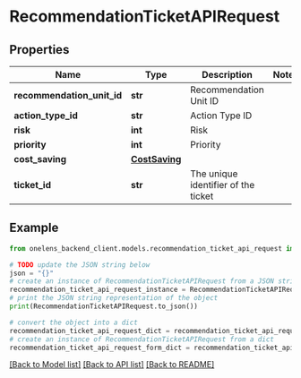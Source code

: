 # RecommendationTicketAPIRequest


## Properties

Name | Type | Description | Notes
------------ | ------------- | ------------- | -------------
**recommendation_unit_id** | **str** | Recommendation Unit ID | 
**action_type_id** | **str** | Action Type ID | 
**risk** | **int** | Risk | 
**priority** | **int** | Priority | 
**cost_saving** | [**CostSaving**](CostSaving.md) |  | 
**ticket_id** | **str** | The unique identifier of the ticket | 

## Example

```python
from onelens_backend_client.models.recommendation_ticket_api_request import RecommendationTicketAPIRequest

# TODO update the JSON string below
json = "{}"
# create an instance of RecommendationTicketAPIRequest from a JSON string
recommendation_ticket_api_request_instance = RecommendationTicketAPIRequest.from_json(json)
# print the JSON string representation of the object
print(RecommendationTicketAPIRequest.to_json())

# convert the object into a dict
recommendation_ticket_api_request_dict = recommendation_ticket_api_request_instance.to_dict()
# create an instance of RecommendationTicketAPIRequest from a dict
recommendation_ticket_api_request_form_dict = recommendation_ticket_api_request.from_dict(recommendation_ticket_api_request_dict)
```
[[Back to Model list]](../README.md#documentation-for-models) [[Back to API list]](../README.md#documentation-for-api-endpoints) [[Back to README]](../README.md)


